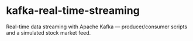 # kafka-real-time-streaming
Real-time data streaming with Apache Kafka — producer/consumer scripts and a simulated stock market feed.
